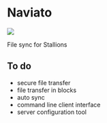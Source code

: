 # Naviato
![](https://raw.githubusercontent.com/omisys/new_aviato/master/naviato.png)

File sync for Stallions

## To do
* secure file transfer
* file transfer in blocks
* auto sync
* command line client interface
* server configuration tool

